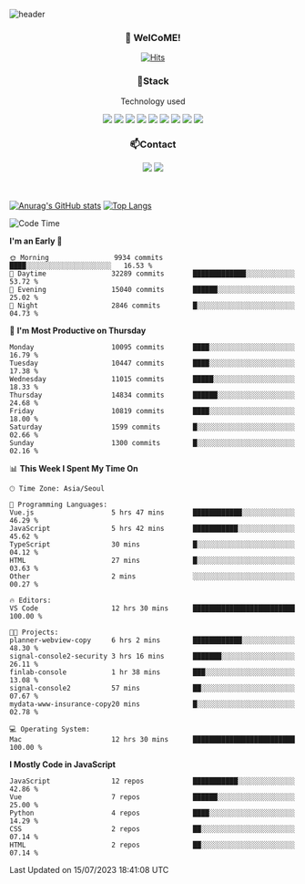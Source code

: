 ![header](https://capsule-render.vercel.app/api?type=waving&color=gradient&height=200&text=Kyungjoon&fontAlign=70&fontAlignY=40&animation=twinkling)

<h3 align="center">👋 WelCoME!</h3>

<div align=center>
  
[![Hits](https://hits.seeyoufarm.com/api/count/incr/badge.svg?url=https%3A%2F%2Fgithub.com%2Fuvula6921&count_bg=%2322BAC9&title_bg=%23827F7F&icon=iconify.svg&icon_color=%2325A27F&title=visits&edge_flat=false)](https://hits.seeyoufarm.com)
  
</div>
<h3 align="center">📌Stack</h3>
<p align="center">Technology used</p>
<div align="center"><img src="https://img.shields.io/badge/HTML5-E34F26?style=flat-square&logo=HTML5&logoColor=white"></img> <img src="https://img.shields.io/badge/CSS3-0A84FF?style=flat-square&logo=CSS3&logoColor=white"></img> <img src="https://img.shields.io/badge/JavaScript-FFCD11?style=flat-square&logo=JavaScript&logoColor=white"></img> <img src="https://img.shields.io/badge/React-00BCF6?style=flat-square&logo=React&logoColor=white"></img> <img src="https://img.shields.io/badge/jQuery-3655FF?style=flat-square&logo=jQuery&logoColor=white"></img> <img src="https://img.shields.io/badge/Ruby-E0115F?style=flat-square&logo=Ruby&logoColor=white"></img> <img src="https://img.shields.io/badge/Python-4B8BBE?style=flat-square&logo=Python&logoColor=white"></img> <img src="https://img.shields.io/badge/Vue-4FC08D?style=flat-square&logo=Vue.js&logoColor=white"></img> <img src="https://img.shields.io/badge/Nuxt-00DC82?style=flat-square&logo=Nuxt.js&logoColor=white"></img></div>

<h3 align="center">📫Contact</h3>
<div align="center"><a href="https://velog.io/@uvula6921/"><img src="https://img.shields.io/badge/Blog-20c997?style=flat-square&logo=V&logoColor=white"/></a> <a href="pkj6921@gmail.com"><img src="https://img.shields.io/badge/Gmail-EA4335?style=flat-square&logo=Gmail&logoColor=white"/></a></div>
<br>
<br>

[![Anurag's GitHub stats](https://github-readme-stats.vercel.app/api?username=uvula6921&hide=stars,issues&show_icons=true&count_private=true&theme=tokyonight)](https://github.com/anuraghazra/github-readme-stats)
[![Top Langs](https://github-readme-stats.vercel.app/api/top-langs/?username=uvula6921&hide=css,jupyter%20notebook,html&exclude_repo=uvula6921,uvula6921.github.io&layout=compact&langs_count=8)](https://github.com/anuraghazra/github-readme-stats)

<!--START_SECTION:waka-->
![Code Time](http://img.shields.io/badge/Code%20Time-1%2C703%20hrs%2052%20mins-blue)

**I'm an Early 🐤** 

```text
🌞 Morning                9934 commits        ████░░░░░░░░░░░░░░░░░░░░░   16.53 % 
🌆 Daytime                32289 commits       █████████████░░░░░░░░░░░░   53.72 % 
🌃 Evening                15040 commits       ██████░░░░░░░░░░░░░░░░░░░   25.02 % 
🌙 Night                  2846 commits        █░░░░░░░░░░░░░░░░░░░░░░░░   04.73 % 
```
📅 **I'm Most Productive on Thursday** 

```text
Monday                   10095 commits       ████░░░░░░░░░░░░░░░░░░░░░   16.79 % 
Tuesday                  10447 commits       ████░░░░░░░░░░░░░░░░░░░░░   17.38 % 
Wednesday                11015 commits       █████░░░░░░░░░░░░░░░░░░░░   18.33 % 
Thursday                 14834 commits       ██████░░░░░░░░░░░░░░░░░░░   24.68 % 
Friday                   10819 commits       ████░░░░░░░░░░░░░░░░░░░░░   18.00 % 
Saturday                 1599 commits        █░░░░░░░░░░░░░░░░░░░░░░░░   02.66 % 
Sunday                   1300 commits        █░░░░░░░░░░░░░░░░░░░░░░░░   02.16 % 
```


📊 **This Week I Spent My Time On** 

```text
🕑︎ Time Zone: Asia/Seoul

💬 Programming Languages: 
Vue.js                   5 hrs 47 mins       ████████████░░░░░░░░░░░░░   46.29 % 
JavaScript               5 hrs 42 mins       ███████████░░░░░░░░░░░░░░   45.62 % 
TypeScript               30 mins             █░░░░░░░░░░░░░░░░░░░░░░░░   04.12 % 
HTML                     27 mins             █░░░░░░░░░░░░░░░░░░░░░░░░   03.63 % 
Other                    2 mins              ░░░░░░░░░░░░░░░░░░░░░░░░░   00.27 % 

🔥 Editors: 
VS Code                  12 hrs 30 mins      █████████████████████████   100.00 % 

🐱‍💻 Projects: 
planner-webview-copy     6 hrs 2 mins        ████████████░░░░░░░░░░░░░   48.30 % 
signal-console2-security 3 hrs 16 mins       ███████░░░░░░░░░░░░░░░░░░   26.11 % 
finlab-console           1 hr 38 mins        ███░░░░░░░░░░░░░░░░░░░░░░   13.08 % 
signal-console2          57 mins             ██░░░░░░░░░░░░░░░░░░░░░░░   07.67 % 
mydata-www-insurance-copy20 mins             █░░░░░░░░░░░░░░░░░░░░░░░░   02.78 % 

💻 Operating System: 
Mac                      12 hrs 30 mins      █████████████████████████   100.00 % 
```

**I Mostly Code in JavaScript** 

```text
JavaScript               12 repos            ███████████░░░░░░░░░░░░░░   42.86 % 
Vue                      7 repos             ██████░░░░░░░░░░░░░░░░░░░   25.00 % 
Python                   4 repos             ████░░░░░░░░░░░░░░░░░░░░░   14.29 % 
CSS                      2 repos             ██░░░░░░░░░░░░░░░░░░░░░░░   07.14 % 
HTML                     2 repos             ██░░░░░░░░░░░░░░░░░░░░░░░   07.14 % 
```




 Last Updated on 15/07/2023 18:41:08 UTC
<!--END_SECTION:waka-->
